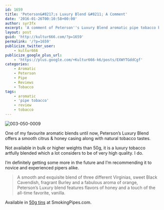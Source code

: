 ```yaml
---
id: 1659
title: 'Peterson&#8217;s Luxury Blend &#8211; A Comment'
date: '2016-01-26T00:10:58+00:00'
author: syr3fx
excerpt: 'A comment of Peterson''s Luxury Blend aromatic pipe tobacco blend.'
layout: post
guid: 'http://kultur666.com/?p=1659'
permalink: '/?p=1659'
publicize_twitter_user:
    - kultur666
publicize_google_plus_url:
    - 'https://plus.google.com/+Kultur666-k6/posts/EXWYTGddCgf'
categories:
    - Aromatic
    - Peterson
    - Pipe
    - Reviews
    - Tobacco
tags:
    - aromatic
    - 'pipe tobacco'
    - review
    - tobacco
---
```


![003-050-0009](http://localhost:8080/wp-content/uploads/2016/01/003-050-0009.jpg)

One of my favourite aromatic blends until now, Peterson’s Luxury Blend offers a smooth citrus &amp; honey casing along with natural tobacco tastes.

Not available in bulk or higher weights than 50g, it is a luxury tobacco artfully blended which a lot considers to be of very high quality. I do.

I’m definitely getting some more in the future and I’m recommending it to novice and experienced pipers alike.

> A smooth and exquisite blend of three different Virginias, sweet Black Cavendish, fragrant Burley and a fabulous aroma of orange, Peterson’s Luxury blend features flavors of honey and a touch of the all-time favorite, vanilla.

Available in [50g tins](http://www.smokingpipes.com/tobacco/by-maker/peterson/moreinfo.cfm?product_id=2350) at SmokingPipes.com.